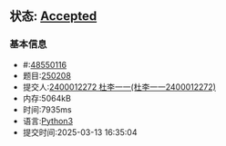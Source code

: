 ## 状态: [Accepted](http://xzmdsa.openjudge.cn/2025hw2/solution/48550116/)

### 基本信息

- #:[48550116](http://xzmdsa.openjudge.cn/2025hw2/solution/48550116/)
- 题目:[250208](http://xzmdsa.openjudge.cn/2025hw2/250208/)
- 提交人:[2400012272 杜李一一(杜李一一2400012272)](http://openjudge.cn/user/1458626/in/group-480/)
- 内存:5064kB
- 时间:7935ms
- 语言:[Python3](http://xzmdsa.openjudge.cn/2025hw2/solution/48550116/)
- 提交时间:2025-03-13 16:35:04